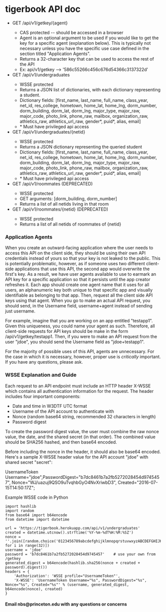 <h1>tigerbook API doc</h1>

<ul>
    <li>GET /api/v1/getkey/{agent}</li>
    <ul>
        <li>CAS protected -- should be accessed in a browser</li>
        <li>Agent is an optional argument to be used if you would like to get the key for a specific agent (explanation below). This is typically not necessary unless you have the specific use case defined in the section titled "Application Agents".</li>
        <li>Returns a 32-character key that can be used to access the rest of the API</li>
        <li>Ex: api/v1/getkey --> '586c55266c456c676d54366c3137322d'</li>
    </ul>
    <li>GET /api/v1/undergraduates</li>
    <ul>
        <li>WSSE protected</li>
        <li>Returns a JSON list of dictionaries, with each dictionary representing a student.</li>
        <li>Dictionary fields: [first_name, last_name, full_name, class_year, net_id, res_college, hometown, home_lat, home_lng, dorm_number, dorm_building, dorm_lat, dorm_lng, major_type, major_raw, major_code, photo_link, phone_raw, mailbox, organization_raw, athletics_raw, athletics_url_raw, gender*, puid*, alias, email]
        </li>
        <li>* Must have privileged api access</li>
   </ul>
   <li>GET /api/v1/undergraduates/{netid}</li>
   <ul>
       <li>WSSE protected</li>
       <li>Returns a JSON dictionary representing the queried student</li>
       <li>Dictionary fields: [first_name, last_name, full_name, class_year, net_id, res_college, hometown, home_lat, home_lng, dorm_number, dorm_building, dorm_lat, dorm_lng, major_type, major_raw, major_code, photo_link, phone_raw, mailbox, organization_raw, athletics_raw, athletics_url_raw, gender*, puid*, alias, email]
        </li>
        <li>* Must have privileged api access</li>
   </ul>
   <li>GET /api/v1/roommates (DEPRECATED)</li>
   <ul>
       <li>WSSE protected</li>
       <li>GET arguments: [dorm_building, dorm_number]</li>
       <li>Returns a list of all netids living in that room</li>
   </ul>
   <li>GET /api/v1/roommates/{netid} (DEPRECATED)</li>
   <ul>
       <li>WSSE protected</li>
       <li>Returns a list of all netids of roommates of {netid}</li>
   </ul>
</ul>

<h3>Application Agents</h3>
<p>When you create an outward-facing application where the user needs to access this API on the client side, they should be using their own API credentials instead of yours so that your key is not leaked to the public. This is potentially problematic, however, as if someone uses two different client-side applications that use this API, the second app would overwrite the first's key. As a result, we have user agents available to use to earmark an API key for a specific application so that it persists until the app creator refreshes it. Each app should create one agent name that it uses for all users, an alphanumeric key both unique to that specific app and visually identifiable as belonging to that app. Then, request all the client side API keys using that agent. When you go to make an actual API request, you should send, in the Username field, username+agent instead of sending just username.</p>
<p>For example, imagine that you are working on an app entitled "testapp1". Given this uniqueness, you could name your agent as such. Therefore, all client-side requests for API keys should be make in the form /api/v1/getkey/testapp1. Then, if you were to make an API request from the user "jdoe", you should send the Username field as "jdoe+testapp1".</p>
<p>For the majority of possible uses of this API, agents are unnecessary. For the case in which it is necessary, however, proper use is <i>critically</i> important. If you have any questions, please ask.</p>

<h3>WSSE Explanation and Guide</h3>
<p>Each request to an API endpoint must include an HTTP header X-WSSE which
contains all authentication information for the request. The header includes four
important components:</p>
<ul>
<li>Date and time in W3DTF UTC format</li>
<li>Username of the API account to authenticate with</li>
<li>Nonce (random base64 string, recommended 32 characters in length)</li>
<li>Password digest</li>
</ul>
<p>To create the password digest value, the user must combine the raw nonce
value, the date, and the shared secret (in that order). The combined value
should be SHA256 hashed, and then base64 encoded.</p>
<p>Before including the nonce in the header, it should also be base64 encoded.
Here's a sample X-WSSE header value for the API account "jdoe" with shared
secret "secret": </p>
    UsernameToken Username="jdoe",PasswordDigest="b7dc8461b7a2fb5272028454d9745457", Nonce="WJ/uazuj9QSO9uTvqhbGyO4NvXriwbD3", Created="2016-07-15T14:50:17Z";
<br>
<p>Example WSSE code in Python</p>

    import hashlib
    import random
    from base64 import b64encode
    from datetime import datetime

    url = 'https://tigerbook.herokuapp.com/api/v1/undergraduates'
    created = datetime.utcnow().strftime('%Y-%m-%dT%H:%M:%SZ')
    nonce = ''.join([random.choice('0123456789abcdefghijklmnopqrstuvwxyzABCDEFGHIJKLMNOPQRSTUVWXYZ+/=') for i in range(32)])
    username = 'jdoe'
    password = 'b7dc8461b7a2fb5272028454d9745457'    # use your own from /getkey
    generated_digest = b64encode(hashlib.sha256(nonce + created + password).digest())
    headers = {
        'Authorization': 'WSSE profile="UsernameToken"',
        'X-WSSE': 'UsernameToken Username="%s", PasswordDigest="%s", Nonce="%s", Created="%s"' % (username, generated_digest, b64encode(nonce), created)
    }

<h4>Email nbs@princeton.edu with any questions or concerns</h4>
